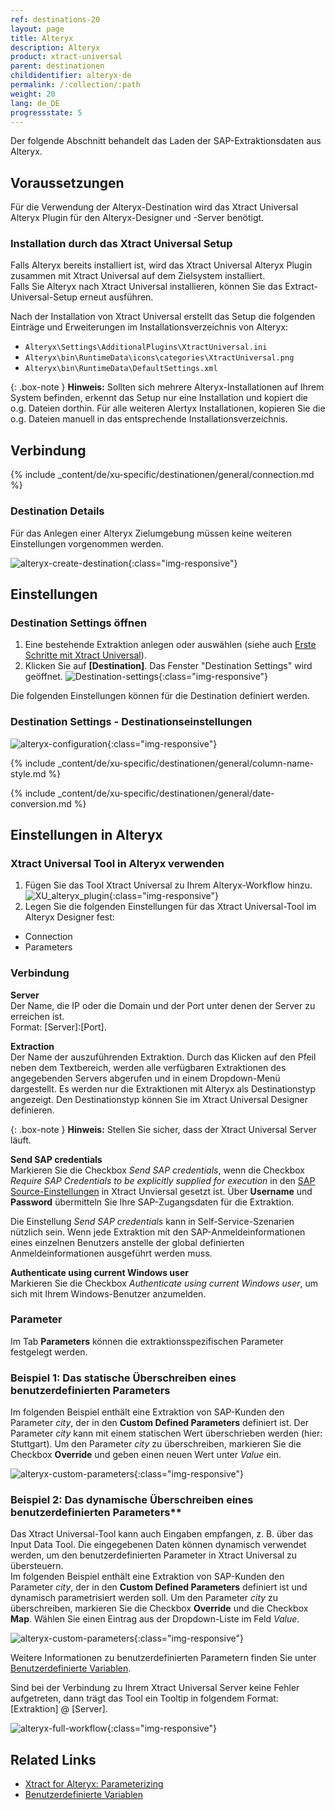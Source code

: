 ```yaml
---
ref: destinations-20
layout: page
title: Alteryx
description: Alteryx
product: xtract-universal
parent: destinationen
childidentifier: alteryx-de
permalink: /:collection/:path
weight: 20
lang: de_DE
progressstate: 5
---
```

Der folgende Abschnitt behandelt das Laden der SAP-Extraktionsdaten aus Alteryx.

## Voraussetzungen

Für die Verwendung der Alteryx-Destination wird das Xtract Universal Alteryx Plugin für den Alteryx-Designer und -Server benötigt. 

### Installation durch das Xtract Universal Setup

Falls Alteryx bereits installiert ist, wird das Xtract Universal Alteryx Plugin zusammen mit Xtract Universal auf dem Zielsystem installiert. <br>
Falls Sie Alteryx nach Xtract Universal installieren, können Sie das Extract-Universal-Setup erneut ausführen.

Nach der Installation von Xtract Universal erstellt das Setup die folgenden Einträge und Erweiterungen im Installationsverzeichnis von Alteryx:
- `Alteryx\Settings\AdditionalPlugins\XtractUniversal.ini`
- `Alteryx\bin\RuntimeData\icons\categories\XtractUniversal.png`
- `Alteryx\bin\RuntimeData\DefaultSettings.xml`

{: .box-note }
**Hinweis:** Sollten sich mehrere Alteryx-Installationen auf Ihrem System befinden, erkennt das Setup nur eine Installation und kopiert die o.g. Dateien dorthin.
Für alle weiteren Alertyx Installationen, kopieren Sie die o.g. Dateien manuell in das entsprechende Installationsverzeichnis.

<!---
{: .box-note }
**Hinweis:** Sollten sich mehrere Alteryx-Installationen auf Ihrem System befinden, erkennt das Setup nur eine Installation und kopiert die o.g. Dateien dorthin.
Für alle weiteren Alertyx Installationen, müssen Sie eine manuelle Installtion des Plugins durchführen.

### Manuelle Installation (für ein separates Alteryx-System

1. Kopieren Sie den Alteryx-Ordner `C:\Program Files\XtractUniversal\alteryx` aus ihrer lokalen Xtract Universal Installation in einen beliebigen Ordner auf dem Server, auf dem Sie das Plugin installieren möchten. 
2. Führen Sie die `C:\Program Files\XtractUniversal\alteryx\AlteryxPluginSetup.exe` über die Windows Eingabeaufforderung aus. 

Die folgenden Befehle werden in Kombination mit einem Parameter, der auf das Installationsverzeichnis von Alteryx verweist unterstützt. 
- */i* (für "install") z.B. `C:\Program Files\XtractUniversal\alteryx>AlteryxPluginSetup /i "C:\Users\mywindowsuser\AppData\Local\Alteryx"`
- */u* (für "uninstall")

{: .box-note }
**Hinweis:** Sollte es Probleme bei der Installation des Plugins geben, schicken Sie die setup.log Datei aus `C:\Program Files\XtractUniversal\alteryx\setup.log` an den [Theobald Support](https://support.theobald-software.com).
-->


## Verbindung

{% include _content/de/xu-specific/destinationen/general/connection.md %}	 

### Destination Details

Für das Anlegen einer Alteryx Zielumgebung müssen keine weiteren Einstellungen vorgenommen werden.

![alteryx-create-destination](/img/content/alteryx-create-destination.PNG){:class="img-responsive"}


## Einstellungen

### Destination Settings öffnen

1. Eine bestehende Extraktion anlegen oder auswählen (siehe auch [Erste Schritte mit Xtract Universal](../erste-schritte/eine-neue-extraktion-anlegen)).
2. Klicken Sie auf **[Destination]**. Das Fenster "Destination Settings" wird geöffnet.
![Destination-settings](/img/content/xu/xu_designer_destination.png){:class="img-responsive"}

Die folgenden Einstellungen können für die Destination definiert werden. 
  
### Destination Settings - Destinationseinstellungen
![alteryx-configuration](/img/content/alteryx-configuration.PNG){:class="img-responsive"}

{% include _content/de/xu-specific/destinationen/general/column-name-style.md %}

{% include _content/de/xu-specific/destinationen/general/date-conversion.md %}


## Einstellungen in Alteryx


### Xtract Universal Tool in Alteryx verwenden
1. Fügen Sie das Tool Xtract Universal zu Ihrem Alteryx-Workflow hinzu.
![XU_alteryx_plugin](/img/content/XU_alteryx_plugin.png){:class="img-responsive"}
2. Legen Sie die folgenden Einstellungen für das Xtract Universal-Tool im Alteryx Designer fest:
- Connection
- Parameters

### Verbindung

**Server**<br>
Der Name, die IP oder die Domain und der Port unter denen der Server zu erreichen ist.<br>
Format: [Server]:[Port].

**Extraction**<br>
Der Name der auszuführenden Extraktion. Durch das Klicken auf den Pfeil neben dem Textbereich, werden alle verfügbaren Extraktionen des angegebenden Servers abgerufen und in einem Dropdown-Menü dargestellt. 
Es werden nur die Extraktionen mit Alteryx als Destinationstyp angezeigt. Den Destinationstyp können Sie im Xtract Universal Designer definieren.

{: .box-note }
**Hinweis:** Stellen Sie sicher, dass der Xtract Universal Server läuft.

**Send SAP credentials** <br>
Markieren Sie die Checkbox *Send SAP credentials*, wenn die Checkbox *Require SAP Credentials to be explicitly supplied for execution* in den [SAP Source-Einstellungen](../einfuehrung/sap-verbindungen-anlegen) in Xtract Unviersal gesetzt ist.
Über **Username** und **Password** übermitteln Sie Ihre SAP-Zugangsdaten für die Extraktion.

Die Einstellung *Send SAP credentials* kann in Self-Service-Szenarien nützlich sein. Wenn jede Extraktion mit den SAP-Anmeldeinformationen eines einzelnen Benutzers anstelle der global definierten Anmeldeinformationen ausgeführt werden muss.

**Authenticate using current Windows user** <br>
Markieren Sie die Checkbox *Authenticate using current Windows user*, um sich mit Ihrem Windows-Benutzer anzumelden.

### Parameter 

Im Tab **Parameters** können die extraktionsspezifischen Parameter festgelegt werden. 

### Beispiel 1: Das statische Überschreiben eines benutzerdefinierten Parameters
Im folgenden Beispiel enthält eine Extraktion von SAP-Kunden den Parameter *city*, der in den **Custom Defined Parameters** definiert ist. 
Der Parameter *city* kann mit einem statischen Wert überschrieben werden (hier: Stuttgart).
Um den Parameter *city* zu überschreiben, markieren Sie die Checkbox **Override** und geben einen neuen Wert unter *Value* ein.

![alteryx-custom-parameters](/img/content/alteryx-custom-parameters.PNG){:class="img-responsive"}

### Beispiel 2: Das dynamische Überschreiben eines benutzerdefinierten Parameters**<br>
Das Xtract Universal-Tool kann auch Eingaben empfangen, z. B. über das Input Data Tool.
Die eingegebenen Daten können dynamisch verwendet werden, um den benutzerdefinierten Parameter in Xtract Universal zu übersteuern.<br> 
Im folgenden Beispiel enthält eine Extraktion von SAP-Kunden den Parameter *city*, der in den **Custom Defined Parameters** definiert ist und dynamisch parametrisiert werden soll. 
Um den Parameter *city* zu überschreiben, markieren Sie die Checkbox **Override** und die Checkbox **Map**. Wählen Sie einen Eintrag aus der Dropdown-Liste im Feld *Value*.

![alteryx-custom-parameters](/img/content/alteryx-custom-parameters-override.PNG){:class="img-responsive"}

Weitere Informationen zu benutzerdefinierten Parametern finden Sie unter [Benutzerdefinierte Variablen](../fortgeschrittene-techniken/benutzerdefinierte-variablen).

Sind bei der Verbindung zu Ihrem Xtract Universal Server keine Fehler aufgetreten, dann trägt das Tool ein Tooltip in folgendem Format: [Extraktion] @ [Server].

![alteryx-full-workflow](/img/content/alteryx-full-workflow.PNG){:class="img-responsive"}

## Related Links
- [Xtract for Alteryx: Parameterizing](../../xtract-for-alteryx/parametrisierung)
- [Benutzerdefinierte Variablen](../fortgeschrittene-techniken/benutzerdefinierte-variablen)
